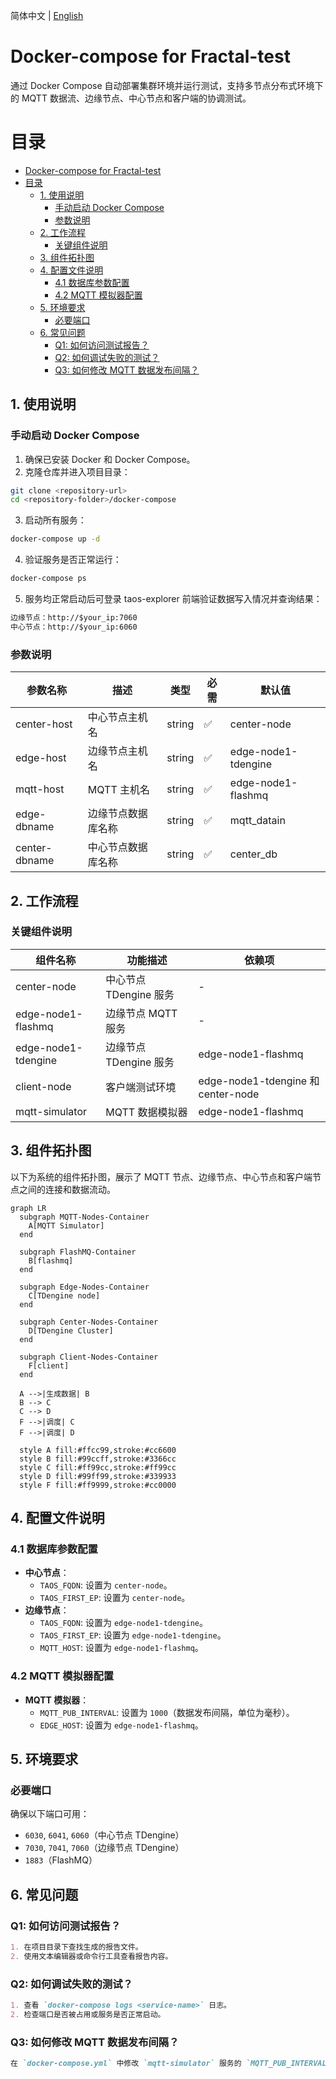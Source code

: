 简体中文 | [English](README.md)

# Docker-compose for Fractal-test

通过 Docker Compose 自动部署集群环境并运行测试，支持多节点分布式环境下的 MQTT 数据流、边缘节点、中心节点和客户端的协调测试。


# 目录

- [Docker-compose for Fractal-test](#docker-compose-for-fractal-test)
- [目录](#目录)
  - [1. 使用说明](#1-使用说明)
    - [手动启动 Docker Compose](#手动启动-docker-compose)
    - [参数说明](#参数说明)
  - [2. 工作流程](#2-工作流程)
    - [关键组件说明](#关键组件说明)
  - [3. 组件拓扑图](#3-组件拓扑图)
  - [4. 配置文件说明](#4-配置文件说明)
    - [4.1 数据库参数配置](#41-数据库参数配置)
    - [4.2 MQTT 模拟器配置](#42-mqtt-模拟器配置)
  - [5. 环境要求](#5-环境要求)
    - [必要端口](#必要端口)
  - [6. 常见问题](#6-常见问题)
    - [Q1: 如何访问测试报告？](#q1-如何访问测试报告)
    - [Q2: 如何调试失败的测试？](#q2-如何调试失败的测试)
    - [Q3: 如何修改 MQTT 数据发布间隔？](#q3-如何修改-mqtt-数据发布间隔)

## 1. 使用说明

### 手动启动 Docker Compose
1. 确保已安装 Docker 和 Docker Compose。
2. 克隆仓库并进入项目目录：
  ```bash
  git clone <repository-url>
  cd <repository-folder>/docker-compose
  ```
3. 启动所有服务：
  ```bash
  docker-compose up -d
  ```
4. 验证服务是否正常运行：
  ```bash
  docker-compose ps
  ```
5. 服务均正常启动后可登录 taos-explorer 前端验证数据写入情况并查询结果：
  ```markdown
  边缘节点：http://$your_ip:7060
  中心节点：http://$your_ip:6060
  ```


### 参数说明
| 参数名称               | 描述                     | 类型    | 必需 | 默认值    |
|------------------------|--------------------------|---------|------|-----------|
| center-host          | 中心节点主机名           | string  | ✅   | center-node |
| edge-host            | 边缘节点主机名           | string  | ✅   | edge-node1-tdengine  |
| mqtt-host            | MQTT 主机名             | string  | ✅   | edge-node1-flashmq |
| edge-dbname          | 边缘节点数据库名称       | string  | ✅   | mqtt_datain |
| center-dbname        | 中心节点数据库名称       | string  | ✅   | center_db |

## 2. 工作流程


### 关键组件说明
| 组件名称               | 功能描述                          | 依赖项                              |
|------------------------|-----------------------------------|-------------------------------------|
| center-node          | 中心节点 TDengine 服务           | -                                   |
| edge-node1-flashmq   | 边缘节点 MQTT 服务               | -                                   |
| edge-node1-tdengine  | 边缘节点 TDengine 服务           | edge-node1-flashmq                |
| client-node          | 客户端测试环境                    | edge-node1-tdengine 和 center-node |
| mqtt-simulator       | MQTT 数据模拟器                  | edge-node1-flashmq                |

## 3. 组件拓扑图

以下为系统的组件拓扑图，展示了 MQTT 节点、边缘节点、中心节点和客户端节点之间的连接和数据流动。

```mermaid
graph LR
  subgraph MQTT-Nodes-Container
    A[MQTT Simulator]
  end

  subgraph FlashMQ-Container
    B[flashmq]
  end

  subgraph Edge-Nodes-Container
    C[TDengine node]
  end

  subgraph Center-Nodes-Container
    D[TDengine Cluster]
  end

  subgraph Client-Nodes-Container
    F[client]
  end

  A -->|生成数据| B
  B --> C
  C --> D
  F -->|调度| C
  F -->|调度| D

  style A fill:#ffcc99,stroke:#cc6600
  style B fill:#99ccff,stroke:#3366cc
  style C fill:#ff99cc,stroke:#ff99cc
  style D fill:#99ff99,stroke:#339933
  style F fill:#ff9999,stroke:#cc0000
```

## 4. 配置文件说明

### 4.1 数据库参数配置
- **中心节点**：
  - `TAOS_FQDN`: 设置为 `center-node`。
  - `TAOS_FIRST_EP`: 设置为 `center-node`。
- **边缘节点**：
  - `TAOS_FQDN`: 设置为 `edge-node1-tdengine`。
  - `TAOS_FIRST_EP`: 设置为 `edge-node1-tdengine`。
  - `MQTT_HOST`: 设置为 `edge-node1-flashmq`。

### 4.2 MQTT 模拟器配置
- **MQTT 模拟器**：
  - `MQTT_PUB_INTERVAL`: 设置为 `1000`（数据发布间隔，单位为毫秒）。
  - `EDGE_HOST`: 设置为 `edge-node1-flashmq`。

## 5. 环境要求

### 必要端口
确保以下端口可用：
- `6030`, `6041`, `6060`（中心节点 TDengine）
- `7030`, `7041`, `7060`（边缘节点 TDengine）
- `1883`（FlashMQ）

## 6. 常见问题

### Q1: 如何访问测试报告？
```markdown
1. 在项目目录下查找生成的报告文件。
2. 使用文本编辑器或命令行工具查看报告内容。
```

### Q2: 如何调试失败的测试？
```markdown
1. 查看 `docker-compose logs <service-name>` 日志。
2. 检查端口是否被占用或服务是否正常启动。
```

### Q3: 如何修改 MQTT 数据发布间隔？
```markdown
在 `docker-compose.yml` 中修改 `mqtt-simulator` 服务的 `MQTT_PUB_INTERVAL` 环境变量。
```